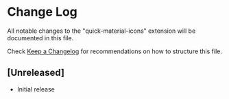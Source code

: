 # Change Log

All notable changes to the "quick-material-icons" extension will be documented in this file.

Check [Keep a Changelog](http://keepachangelog.com/) for recommendations on how to structure this file.

## [Unreleased]

- Initial release